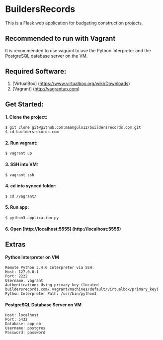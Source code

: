 # BuildersRecords

This is a Flask web application for budgeting construction projects.

## Recommended to run with Vagrant

It is recommended to use vagrant to use the Python interpreter and the PostgreSQL database server on the VM.

## Required Software:

1. [VirtualBox] (https://www.virtualbox.org/wiki/Downloads)
2. [Vagrant] (http://vagrantup.com)

## Get Started:

#### 1. Clone the project:

    $ git clone git@github.com:maangulo12/buildersrecords.com.git
    $ cd buildersrecords.com

#### 2. Run vagrant:

    $ vagrant up

#### 3. SSH into VM:

    $ vagrant ssh

#### 4. cd into synced folder:

    $ cd /vagrant/

#### 5. Run app:

    $ python3 application.py

#### 6. Open [http://localhost:5555] (http://localhost:5555)

## Extras

#### Python Interpreter on VM
    Remote Python 3.4.0 Interpreter via SSH:
    Host: 127.0.0.1
    Port: 2222
    Username: vagrant
    Authentication: Using primary key (located buildersrecords.com/.vagrant/machines/default/virtualbox/primary_key)
    Python Interpreter Path: /usr/bin/python3

#### PostgreSQL Database Server on VM
    Host: localhost
    Port: 5432
    Database: app_db
    Username: postgres
    Password: password
